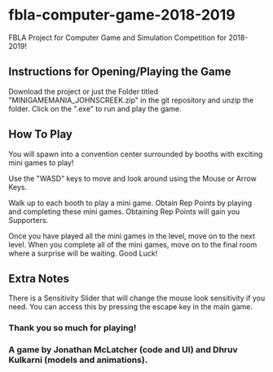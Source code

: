 # fbla-computer-game-2018-2019
FBLA Project for Computer Game and Simulation Competition for 2018-2019!

## Instructions for Opening/Playing the Game

Download the project or just the Folder titled "MINIGAMEMANIA_JOHNSCREEK.zip" in the git repository and unzip the folder. Click on the ".exe" to run and play the game.

## How To Play

You will spawn into a convention center surrounded by booths with exciting mini games to play!

Use the "WASD" keys to move and look around using the Mouse or Arrow Keys.

Walk up to each booth to play a mini game. Obtain Rep Points by playing and completing these mini games. 
Obtaining Rep Points will gain you Supporters.       

Once you have played all the mini games in the level, move on to the next level. When you complete all of the mini games, move on to the final room where a surprise will be waiting. Good Luck! 

## Extra Notes

There is a Sensitivity Slider that will change the mouse look sensitivity if you need. You can access this by pressing the escape key in the main game.

### Thank you so much for playing!

### A game by Jonathan McLatcher (code and UI) and Dhruv Kulkarni (models and animations).